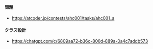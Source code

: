 #### 問題
- https://atcoder.jp/contests/ahc001/tasks/ahc001_a

#### クラス設計
- https://chatgpt.com/c/6809aa72-b36c-800d-889a-0a4c7addb573